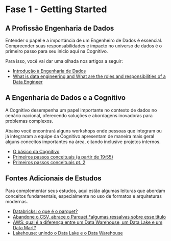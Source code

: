 # Fase 1 - Getting Started

## A Profissão Engenharia de Dados

Entender o papel e a importância de um Engenheiro de Dados é essencial. Compreender suas responsabilidades e impacto no universo de dados é o primeiro passo para seu inicío aqui na Cognitivo.

Para isso, você vai dar uma olhada nos artigos a seguir:

- [Introdução à Engenharia de Dados](https://medium.com/cerebrobinario/introdu%C3%A7%C3%A3o-%C3%A0-engenharia-de-dados-3d0f5c23b165)
- [What is data engineering and What are the roles and responsibilities of a Data Engineer](https://medium.com/@narendrababuoggu393/what-is-data-engineering-and-what-are-the-roles-and-responsibilities-of-a-data-engineer-04317dc433c0#:~:text=Data%20engineering%20involves%20working%20with,further%20analysis%20or%20machine%20learning.)

## A Engenharia de Dados e a Cognitivo

A Cognitivo desempenha um papel importante no contexto de dados no cenário nacional, oferecendo soluções e abordagens inovadoras para problemas complexos.

Abaixo você encontrará alguns workshops onde pessoas que integram ou já integraram a equipe da Cognitivo apresentam de maneira mais geral alguns conceitos importantes na área, citando inclusive projetos internos.

- [O básico da Cognitivo](https://drive.google.com/file/d/1WS6_DmsWc39Cn9_U8TT0S1OltN-3X0Om/view?usp=sharing)
- [Primeiros passos conceituais (a partir de 19:55)](https://drive.google.com/file/d/19-sA0UpTuIuANd3tsIS3FA6WUWLv9wbJ/view)
- [Primeiros passos conceituais pt. 2](https://drive.google.com/file/d/1UJBhhGY7CPep6W0-BlhHsElzQieFuoGi/view)

## Fontes Adicionais de Estudos

Para complementar seus estudos, aqui estão algumas leituras que abordam conceitos fundamentais, especialmente no uso de formatos e arquiteturas modernas.

- [Databricks: o que é o parquet?](https://www.databricks.com/br/glossary/what-is-parquet)
- [Abandone o CSV, abrace o Parquet *algumas ressalvas sobre esse título](https://medium.com/@caioserralvo182/abandone-o-csv-abrace-o-parquet-7a28aecbcddd#:~:text=Um%20arquivo%20Parquet%20%C3%A9%20muito,seja%2010%25%20do%20tamanho%20original.)
- [AWS: qual é a diferença entre um Data Warehouse, um Data Lake e um Data Mart?](https://aws.amazon.com/pt/compare/the-difference-between-a-data-warehouse-data-lake-and-data-mart/)
- [Lakehouse: unindo o Data Lake e o Data Warehouse](https://medium.com/data-hackers/lakehouse-unindo-o-data-lake-e-o-data-warehouse-1428be2dda21)

